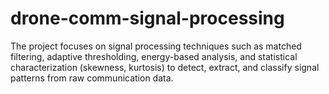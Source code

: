 # drone-comm-signal-processing
The project focuses on signal processing techniques such as matched filtering, adaptive thresholding, energy-based analysis, and statistical characterization (skewness, kurtosis) to detect, extract, and classify signal patterns from raw communication data.
